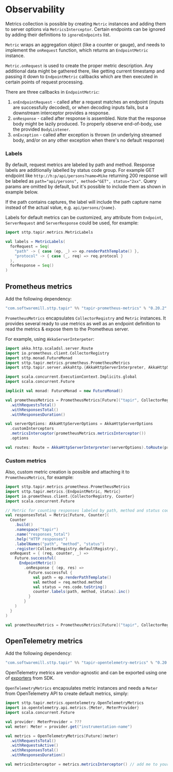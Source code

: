 # Observability

Metrics collection is possible by creating `Metric` instances and adding them to server options via `MetricsInterceptor`. 
Certain endpoints can be ignored by adding their definitions to `ignoreEndpoints` list.

`Metric` wraps an aggregation object (like a counter or gauge), and needs to implement the `onRequest` function, which
returns an `EndpointMetric` instance.

`Metric.onRequest` is used to create the proper metric description. Any additional data might be gathered there, like
getting current timestamp and passing it down to `EndpointMetric` callbacks which are then executed in certain points of
request processing.

There are three callbacks in `EndpointMetric`:

1. `onEndpointRequest` - called after a request matches an endpoint (inputs are successfully decoded), or when decoding
   inputs fails, but a downstream interceptor provides a response.
2. `onResponse` - called after response is assembled. Note that the response body might be lazily produced. To properly
   observe end-of-body, use the provided `BodyListener`.
3. `onException` - called after exception is thrown (in underlying streamed body, and/or on any other exception when
   there's no default response)

### Labels

By default, request metrics are labeled by path and method. Response labels are additionally labelled by status code
group. For example GET endpoint like `http://h:p/api/persons?name=Mike` returning 200 response will be labeled
as `path="api/persons", method="GET", status="2xx"`. Query params are omitted by default, but it's possible to include
them as shown in example below.

If the path contains captures, the label will include the path capture name instead of the actual value, e.g.
`api/persons/{name}`.

Labels for default metrics can be customized, any attribute from `Endpoint`, `ServerRequest` and `ServerResponse`
could be used, for example:

```scala
import sttp.tapir.metrics.MetricLabels

val labels = MetricLabels(
  forRequest = Seq(
    "path" -> { case (ep, _) => ep.renderPathTemplate() },
    "protocol" -> { case (_, req) => req.protocol }
  ),
  forResponse = Seq()
)
```

## Prometheus metrics

Add the following dependency:

```scala
"com.softwaremill.sttp.tapir" %% "tapir-prometheus-metrics" % "0.20.2"
```

`PrometheusMetrics` encapsulates `CollectorReqistry` and `Metric` instances. It provides several ready to use metrics as
well as an endpoint definition to read the metrics & expose them to the Prometheus server.

For example, using `AkkaServerInterpeter`:

```scala
import akka.http.scaladsl.server.Route
import io.prometheus.client.CollectorRegistry
import sttp.monad.FutureMonad
import sttp.tapir.metrics.prometheus.PrometheusMetrics
import sttp.tapir.server.akkahttp.{AkkaHttpServerInterpreter, AkkaHttpServerOptions}

import scala.concurrent.ExecutionContext.Implicits.global
import scala.concurrent.Future

implicit val monad: FutureMonad = new FutureMonad()

val prometheusMetrics = PrometheusMetrics[Future]("tapir", CollectorRegistry.defaultRegistry)
  .withRequestsTotal()
  .withResponsesTotal()
  .withResponsesDuration()

val serverOptions: AkkaHttpServerOptions = AkkaHttpServerOptions
  .customInterceptors
  .metricsInterceptor(prometheusMetrics.metricsInterceptor())
  .options

val routes: Route = AkkaHttpServerInterpreter(serverOptions).toRoute(prometheusMetrics.metricsEndpoint)
```

### Custom metrics

Also, custom metric creation is possible and attaching it to `PrometheusMetrics`, for example:

```scala
import sttp.tapir.metrics.prometheus.PrometheusMetrics
import sttp.tapir.metrics.{EndpointMetric, Metric}
import io.prometheus.client.{CollectorRegistry, Counter}
import scala.concurrent.Future

// Metric for counting responses labeled by path, method and status code
val responsesTotal = Metric[Future, Counter](
  Counter
    .build()
    .namespace("tapir")
    .name("responses_total")
    .help("HTTP responses")
    .labelNames("path", "method", "status")
    .register(CollectorRegistry.defaultRegistry),
  onRequest = { (req, counter, _) =>
    Future.successful(
      EndpointMetric()
        .onResponse { (ep, res) =>
          Future.successful {
            val path = ep.renderPathTemplate()
            val method = req.method.method
            val status = res.code.toString()
            counter.labels(path, method, status).inc()
          }
        }
    )
  }
)

val prometheusMetrics = PrometheusMetrics[Future]("tapir", CollectorRegistry.defaultRegistry).withCustom(responsesTotal)
```

## OpenTelemetry metrics

Add the following dependency:

```scala
"com.softwaremill.sttp.tapir" %% "tapir-opentelemetry-metrics" % "0.20.2"
```

OpenTelemetry metrics are vendor-agnostic and can be exported using one
of [exporters](https://github.com/open-telemetry/opentelemetry-java/tree/main/exporters) from SDK.

`OpenTelemetryMetrics` encapsulates metric instances and needs a `Meter` from OpenTelemetry API to create
default metrics, simply:

```scala
import sttp.tapir.metrics.opentelemetry.OpenTelemetryMetrics
import io.opentelemetry.api.metrics.{Meter, MeterProvider}
import scala.concurrent.Future

val provider: MeterProvider = ???
val meter: Meter = provider.get("instrumentation-name")

val metrics = OpenTelemetryMetrics[Future](meter)
  .withRequestsTotal()
  .withRequestsActive()
  .withResponsesTotal()
  .withResponsesDuration()

val metricsInterceptor = metrics.metricsInterceptor() // add me to your server options
```